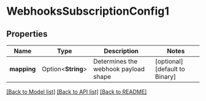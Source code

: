 # WebhooksSubscriptionConfig1

## Properties

Name | Type | Description | Notes
------------ | ------------- | ------------- | -------------
**mapping** | Option<**String**> | Determines the webhook payload shape | [optional][default to Binary]

[[Back to Model list]](../README.md#documentation-for-models) [[Back to API list]](../README.md#documentation-for-api-endpoints) [[Back to README]](../README.md)


